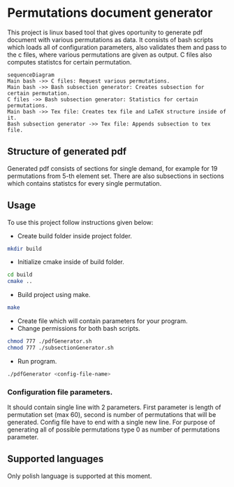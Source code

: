 # Permutations document generator 
This project is linux based tool that gives oportunity to generate pdf document with various permutations as data. It consists of bash scripts which loads all of configuration parameters, also validates them and pass to the c files, where various permutations are given as output. C files also computes statistcs for certain permutation.

```mermaid
sequenceDiagram
Main bash ->> C files: Request various permutations.
Main bash ->> Bash subsection generator: Creates subsection for certain permutation.
C files ->> Bash subsection generator: Statistics for certain permutations.
Main bash ->> Tex file: Creates tex file and LaTeX structure inside of it.
Bash subsection generator ->> Tex file: Appends subsection to tex file.
```

## Structure of generated pdf
Generated pdf consists of sections for single demand, for example for 19 permutations from 5-th element set. There are also subsections in sections which contains statistcs for every single permutation.

## Usage
To use this project follow instructions given below:
- Create build folder inside project folder.
```bash
mkdir build
```
- Initialize cmake inside of build folder.
```bash
cd build
cmake ..
```
- Build project using make.
```bash
make
```
- Create file which will contain parameters for your program.
- Change permissions for both bash scripts.
```bash
chmod 777 ./pdfGenerator.sh
chmod 777 ./subsectionGenerator.sh
```
- Run program.
```bash
./pdfGenerator <config-file-name>
```

### Configuration file parameters.

It should contain single line with 2 parameters. First parameter is length of permutation set (max 60), second is number of permutations that will be generated. Config file have to end with a single new line. For purpose of generating all of possible permutations type 0 as number of permutations parameter.

## Supported languages
Only polish language is supported at this moment.
